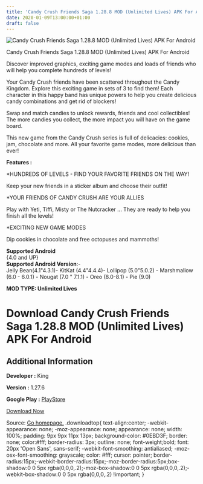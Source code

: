 ```yaml
---
title: 'Candy Crush Friends Saga 1.28.8 MOD (Unlimited Lives) APK For Android'
date: 2020-01-09T13:00:00+01:00
draft: false
---
```


![Candy Crush Friends Saga 1.28.8 MOD (Unlimited Lives) APK For Android](https://i1.wp.com/apkhome.net/wp-content/uploads/2020/01/Candy-Crush-Friends-Saga-1.28.8-MOD-Unlimited-Lives.png "Candy Crush Friends Saga 1.28.8 MOD (Unlimited Lives) APK For Android")

  

Candy Crush Friends Saga 1.28.8 MOD (Unlimited Lives) APK For Android

Discover improved graphics, exciting game modes and loads of friends who will help you complete hundreds of levels!

Your Candy Crush friends have been scattered throughout the Candy Kingdom. Explore this exciting game in sets of 3 to find them! Each character in this happy band has unique powers to help you create delicious candy combinations and get rid of blockers!

Swap and match candies to unlock rewards, friends and cool collectibles! The more candies you collect, the more impact you will have on the game board.

This new game from the Candy Crush series is full of delicacies: cookies, jam, chocolate and more. All your favorite game modes, more delicious than ever!

**Features :**

\*HUNDREDS OF LEVELS - FIND YOUR FAVORITE FRIENDS ON THE WAY!

Keep your new friends in a sticker album and choose their outfit!

\*YOUR FRIENDS OF CANDY CRUSH ARE YOUR ALLIES

Play with Yeti, Tiffi, Misty or The Nutcracker ... They are ready to help you finish all the levels!

\*EXCITING NEW GAME MODES

Dip cookies in chocolate and free octopuses and mammoths!

**Supported Android**  
{4.0 and UP}  
**Supported Android Version**:-  
Jelly Bean(4.1"4.3.1)- KitKat (4.4"4.4.4)- Lollipop (5.0"5.0.2) - Marshmallow (6.0 - 6.0.1) - Nougat (7.0 " 7.1.1) - Oreo (8.0-8.1) - Pie (9.0)

**MOD TYPE: Unlimited Lives**

Download Candy Crush Friends Saga 1.28.8 MOD (Unlimited Lives) APK For Android
==============================================================================

Additional Information
----------------------

**Developer :** King

**Version :** 1.27.6

**Google Play :** [PlayStore](https://play.google.com/store/apps/details?id=com.king.candycrush4)

  

[Download Now](https://store4app.co/post/candy-crush-friends-saga-1-28-8-mod-unlimited-lives-apk-for-android_1578570993)

  
Source: [Go homepage.](https://store4app.co/post/candy-crush-friends-saga-1-28-8-mod-unlimited-lives-apk-for-android_1578570993) .downloadtop{ text-align:center; -webkit-appearance: none; -moz-appearance: none; appearance: none; width: 100%; padding: 9px 9px 11px 13px; background-color: #0EBD3F; border: none; color:#fff; border-radius: 3px; outline: none; font-weight;bold; font: 20px 'Open Sans', sans-serif; -webkit-font-smoothing: antialiased; -moz-osx-font-smoothing: grayscale; color: #fff; cursor: pointer; border-radius:15px;-webkit-border-radius:15px;-moz-border-radius:5px;box-shadow:0 0 5px rgba(0,0,0,.2);-moz-box-shadow:0 0 5px rgba(0,0,0,.2);-webkit-box-shadow:0 0 5px rgba(0,0,0,.2) !important; }